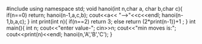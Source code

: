 
#include<iostream>
using namespace std;
void hanoi(int n,char a, char b,char c){
    if(n==0) return;
    hanoi(n-1,a,c,b);
    cout<<a<< "-->"<<c<<endl;
    hanoi(n-1,b,a,c);
}
int print(int n){
if(n==2) return 3;
else return (2*print(n-1))+1 ;
}
int main(){
    int n;
    cout<<"enter value-";
    cin>>n;
    cout<<"min moves is:";
    cout<<print(n)<<endl;
    hanoi(n,'A','B','C');
}